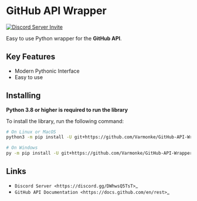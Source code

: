 # GitHub API Wrapper

[![Discord Server Invite](https://discord.com/api/guilds/963406460107235328/widget.png)](https://discord.gg/DWhwsQ5TsT)

Easy to use Python wrapper for the **GitHub API**.

## Key Features
- Modern Pythonic Interface
- Easy to use


## Installing

**Python 3.8 or higher is required to run the library**

To install the library, run the following command:

```bash
# On Linux or MacOS
python3 -m pip install -U git+https://github.com/Varmonke/GitHub-API-Wrapper

# On Windows
py -m pip install -U git+https://github.com/Varmonke/GitHub-API-Wrapper
```
  
<!-- ## Quick Example

```python
import github
import asyncio

async def main():
  client = await github.GHClient()

  user = await client.get_user(user='GithubPythonBot')

  print(user)
  print(user.html_url)

asyncio.run(main())
```

### Output

```
<User login: 'GithubPythonBot', id: 104489846, created_at: 2022-04-27 07:31:26>
https://github.com/GithubPythonBot
```
-->
## Links
- `Discord Server <https://discord.gg/DWhwsQ5TsT>`_
- `GitHub API Documentation <https://docs.github.com/en/rest>`_
